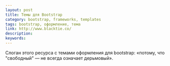 ```yaml
---
layout: post
title: Темы для Bootstrap
category: bootstrap, frameworks, templates
tags: bootstrap, оформление, тема
link: http://www.blacktie.co/
description:
keywords:
---
```


<p>Слоган этого ресурса с темами оформления для bootstrap: «потому, что "свободный" — не всегда означает дерьмовый».</p>
